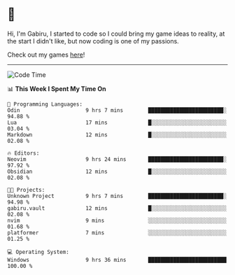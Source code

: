 # 🐀

Hi, I'm Gabiru, I started to code so I could bring my game ideas to reality, at the start I didn't like, but now coding is one of my passions.

Check out my games [here](https://gabiru.art/projetos/)!

---

<!--START_SECTION:waka-->
![Code Time](http://img.shields.io/badge/Code%20Time-652%20hrs%203%20mins-blue)

📊 **This Week I Spent My Time On** 

```text
💬 Programming Languages: 
Odin                     9 hrs 7 mins        ████████████████████████░   94.88 % 
Lua                      17 mins             █░░░░░░░░░░░░░░░░░░░░░░░░   03.04 % 
Markdown                 12 mins             █░░░░░░░░░░░░░░░░░░░░░░░░   02.08 % 

🔥 Editors: 
Neovim                   9 hrs 24 mins       ████████████████████████░   97.92 % 
Obsidian                 12 mins             █░░░░░░░░░░░░░░░░░░░░░░░░   02.08 % 

🐱‍💻 Projects: 
Unknown Project          9 hrs 7 mins        ████████████████████████░   94.98 % 
gabiru.vault             12 mins             █░░░░░░░░░░░░░░░░░░░░░░░░   02.08 % 
nvim                     9 mins              ░░░░░░░░░░░░░░░░░░░░░░░░░   01.68 % 
platformer               7 mins              ░░░░░░░░░░░░░░░░░░░░░░░░░   01.25 % 

💻 Operating System: 
Windows                  9 hrs 36 mins       █████████████████████████   100.00 % 
```


<!--END_SECTION:waka-->
